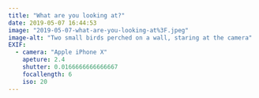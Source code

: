 ```yaml
---
title: "What are you looking at?"
date: 2019-05-07 16:44:53
image: "2019-05-07-what-are-you-looking-at%3F.jpeg"
image-alt: "Two small birds perched on a wall, staring at the camera"
EXIF:
  - camera: "Apple iPhone X"
    apeture: 2.4
    shutter: 0.0166666666666667
    focallength: 6
    iso: 20
---
```


